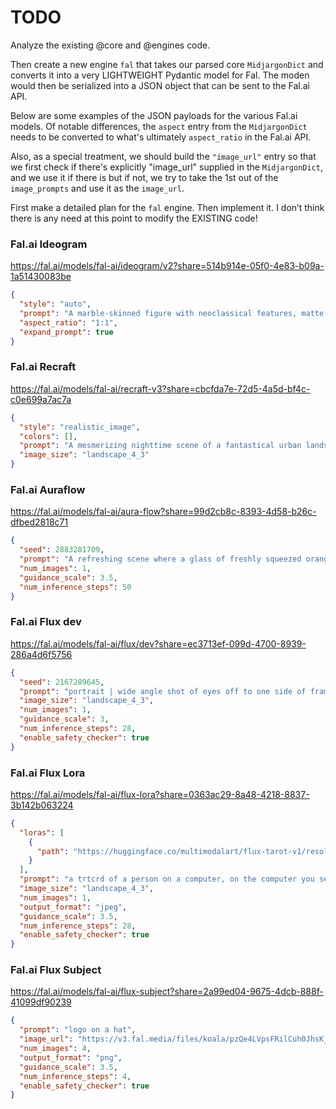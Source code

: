 
# TODO

Analyze the existing @core and @engines code. 

Then create a new engine `fal` that takes our parsed core `MidjargonDict` and converts it into a very LIGHTWEIGHT Pydantic model for Fal. The moden would then be serialized into a JSON object that can be sent to the Fal.ai API.

Below are some examples of the JSON payloads for the various Fal.ai models. Of notable differences, the `aspect` entry from the `MidjargonDict` needs to be converted to what's ultimately `aspect_ratio` in the Fal.ai API.

Also, as a special treatment, we should build the `"image_url"` entry so that we first check if there's explicitly "image_url" supplied in the `MidjargonDict`, and we use it if there is but if not, we try to take the 1st out of the `image_prompts` and use it as the `image_url`.

First make a detailed plan for the `fal` engine. Then implement it. I don’t think there is any need at this point to modify the EXISTING code! 


### Fal.ai Ideogram

https://fal.ai/models/fal-ai/ideogram/v2?share=514b914e-05f0-4e83-b09a-1a51430083be

```json
{
  "style": "auto",
  "prompt": "A marble-skinned figure with neoclassical features, matte skin, and wrinkles, majestically strides forward on a serene tropical beach with a palm tree and green foliage, amidst a blurred bustling galactic trade hub background.",
  "aspect_ratio": "1:1",
  "expand_prompt": true
}
```

### Fal.ai Recraft

https://fal.ai/models/fal-ai/recraft-v3?share=cbcfda7e-72d5-4a5d-bf4c-c0e699a7ac7a

```json
{
  "style": "realistic_image",
  "colors": [],
  "prompt": "A mesmerizing nighttime scene of a fantastical urban landscape, featuring an intricately designed building illuminated by vibrant neon lights. The architecture boasts ornate windows and patterns in a variety of colors such as pink, blue, orange, and green, creating a surreal and captivating atmosphere. The surrounding streets are empty, providing a contrast between the bustling building and the quiet surroundings. The 3D render has a cinematic quality, with elements of anime and dark fantasy, evoking a sense of wonder and mystery. The overall composition is a masterful blend of architecture, style, and conceptual art reminiscent of ukiyo-e., 3d render, photo, cinematic, architecture, anime, dark fantasy, illustration, ukiyo-e, conceptual art, vibrant",
  "image_size": "landscape_4_3"
}
```

### Fal.ai Auraflow

https://fal.ai/models/fal-ai/aura-flow?share=99d2cb8c-8393-4d58-b26c-dfbed2818c71

```json
{
  "seed": 2883281709,
  "prompt": "A refreshing scene where a glass of freshly squeezed orange juice stands prominently at the center, bathed in warm, golden sunlight that highlights the vibrant, citrus hues of the juice. The glass is intricately detailed, showing condensation droplets that glisten like tiny jewels. Surrounding the base of the glass, scattered orange slices and lush green leaves add a touch of natural beauty and freshness. Above the glass, a dynamic splash of orange juice is captured mid-air, forming the word \"Orange\" in a fluid, playful script. The splash is so vivid and realistic that each droplet seems to dance in the air, creating a sense of movement and energy. In the background, a serene orchard with rows of orange trees stretches out under a clear blue sky, their branches heavy with ripe oranges ready for harvest. Rays of sunlight filter through the leaves, casting dappled shadows on the ground. A gentle breeze rustles the leaves, adding a sense of calm and tranquility to the scene. The entire scene evokes a sense of purity, freshness, and vitality, inviting viewers to experience the simple joy of a glass of fresh orange juice.",
  "num_images": 1,
  "guidance_scale": 3.5,
  "num_inference_steps": 50
}
```

### Fal.ai Flux dev

https://fal.ai/models/fal-ai/flux/dev?share=ec3713ef-099d-4700-8939-286a4d6f5756

```json
{
  "seed": 2167289645,
  "prompt": "portrait | wide angle shot of eyes off to one side of frame, lucid dream-like woman, looking off in distance,style | daydreampunk with glowing skin and eyes, styled in headdress, beautiful, she is dripping in neon lights, very colorful blue, green, purple, bioluminescent, glowing background | forest, vivid neon wonderland, particles, blue, green, purple, parameters | rule of thirds, golden ratio, assymetric composition, hyper- maximalist, octane render, photorealism, cinematic realism, unreal engine, 8k",
  "image_size": "landscape_4_3",
  "num_images": 1,
  "guidance_scale": 3,
  "num_inference_steps": 28,
  "enable_safety_checker": true
}
```

### Fal.ai Flux Lora

https://fal.ai/models/fal-ai/flux-lora?share=0363ac29-8a48-4218-8837-3b142b063224

```json
{
  "loras": [
    {
      "path": "https://huggingface.co/multimodalart/flux-tarot-v1/resolve/main/flux_tarot_v1_lora.safetensors"
    }
  ],
  "prompt": "a trtcrd of a person on a computer, on the computer you see a meme being made with an ancient looking trollface, \"the shitposter\" arcana, in the style of TOK a trtcrd, tarot style",
  "image_size": "landscape_4_3",
  "num_images": 1,
  "output_format": "jpeg",
  "guidance_scale": 3.5,
  "num_inference_steps": 28,
  "enable_safety_checker": true
}
```

### Fal.ai Flux Subject

https://fal.ai/models/fal-ai/flux-subject?share=2a99ed04-9675-4dcb-888f-41099df90239

```json
{
  "prompt": "logo on a hat",
  "image_url": "https://v3.fal.media/files/koala/pzQe4LVpsFRilCuh0JhsK_smaller.png",
  "num_images": 4,
  "output_format": "png",
  "guidance_scale": 3.5,
  "num_inference_steps": 4,
  "enable_safety_checker": true
}
```

